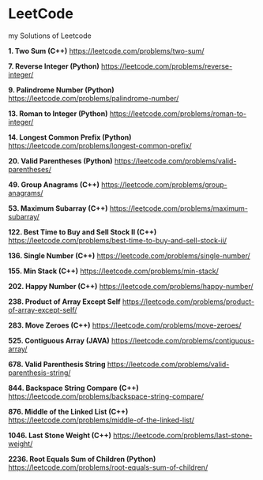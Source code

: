 # LeetCode
my Solutions of Leetcode

**1. Two Sum (C++)**
https://leetcode.com/problems/two-sum/

**7. Reverse Integer (Python)**
https://leetcode.com/problems/reverse-integer/

**9. Palindrome Number (Python)**
https://leetcode.com/problems/palindrome-number/

**13. Roman to Integer (Python)**
https://leetcode.com/problems/roman-to-integer/

**14. Longest Common Prefix (Python)**
https://leetcode.com/problems/longest-common-prefix/

**20. Valid Parentheses (Python)**
https://leetcode.com/problems/valid-parentheses/

**49. Group Anagrams (C++)**
https://leetcode.com/problems/group-anagrams/

**53. Maximum Subarray (C++)**
https://leetcode.com/problems/maximum-subarray/

**122. Best Time to Buy and Sell Stock II (C++)**
https://leetcode.com/problems/best-time-to-buy-and-sell-stock-ii/

**136. Single Number (C++)**
https://leetcode.com/problems/single-number/

**155. Min Stack (C++)**
https://leetcode.com/problems/min-stack/

**202. Happy Number (C++)**
https://leetcode.com/problems/happy-number/

**238. Product of Array Except Self**
https://leetcode.com/problems/product-of-array-except-self/

**283. Move Zeroes (C++)**
https://leetcode.com/problems/move-zeroes/

**525. Contiguous Array (JAVA)**
https://leetcode.com/problems/contiguous-array/

**678. Valid Parenthesis String**
https://leetcode.com/problems/valid-parenthesis-string/

**844. Backspace String Compare (C++)**
https://leetcode.com/problems/backspace-string-compare/

**876. Middle of the Linked List (C++)**
https://leetcode.com/problems/middle-of-the-linked-list/

**1046. Last Stone Weight (C++)**
https://leetcode.com/problems/last-stone-weight/

**2236. Root Equals Sum of Children (Python)**
https://leetcode.com/problems/root-equals-sum-of-children/
